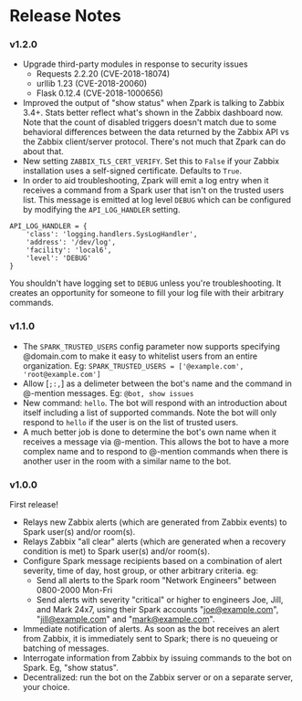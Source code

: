 # Release Notes

### v1.2.0

- Upgrade third-party modules in response to security issues
  - Requests 2.2.20 (CVE-2018-18074)
  - urllib 1.23 (CVE-2018-20060)
  - Flask 0.12.4 (CVE-2018-1000656)
- Improved the output of "show status" when Zpark is talking to Zabbix 3.4+.
  Stats better reflect what's shown in the Zabbix dashboard now. Note that
  the count of disabled triggers doesn't match due to some behavioral
  differences between the data returned by the Zabbix API vs the Zabbix
  client/server protocol. There's not much that Zpark can do about that.
- New setting `ZABBIX_TLS_CERT_VERIFY`. Set this to `False` if your Zabbix
  installation uses a self-signed certificate. Defaults to `True`.
- In order to aid troubleshooting, Zpark will emit a log entry when it
  receives a command from a Spark user that isn't on the trusted users list.
  This message is emitted at log level `DEBUG` which can be configured by
  modifying the `API_LOG_HANDLER` setting.

```
API_LOG_HANDLER = {
	'class': 'logging.handlers.SysLogHandler',
	'address': '/dev/log',
	'facility': 'local6',
	'level': 'DEBUG'
}
```
You shouldn't have logging set to `DEBUG` unless you're troubleshooting. It
creates an opportunity for someone to fill your log file with their arbitrary
commands.

### v1.1.0

- The `SPARK_TRUSTED_USERS` config parameter now supports specifying
  @domain.com to make it easy to whitelist users from an entire organization.
  Eg: `SPARK_TRUSTED_USERS = ['@example.com', 'root@example.com']`
- Allow [`;:,`] as a delimeter between the bot's name and the command in
  @-mention messages. Eg: `@bot, show issues`
- New command: `hello`. The bot will respond with an introduction about itself
  including a list of supported commands. Note the bot will only respond to
  `hello` if the user is on the list of trusted users.
- A much better job is done to determine the bot's own name when it receives
  a message via @-mention. This allows the bot to have a more complex name
  and to respond to @-mention commands when there is another user in the room
  with a similar name to the bot.

### v1.0.0

First release!

- Relays new Zabbix alerts (which are generated from Zabbix events) to Spark
  user(s) and/or room(s).
- Relays Zabbix "all clear" alerts (which are generated when a recovery
  condition is met) to Spark user(s) and/or room(s).
- Configure Spark message recipients based on a combination of alert
  severity, time of day, host group, or other arbitrary criteria. eg:
  - Send all alerts to the Spark room "Network Engineers" between 0800-2000 Mon-Fri
  - Send alerts with severity "critical" or higher to engineers Joe, Jill, and 
    Mark 24x7, using their Spark accounts "joe@example.com", "jill@example.com"
    and "mark@example.com".
- Immediate notification of alerts. As soon as the bot receives an alert
  from Zabbix, it is immediately sent to Spark; there is no queueing or
  batching of messages.
- Interrogate information from Zabbix by issuing commands to the bot
  on Spark. Eg, "show status".
- Decentralized: run the bot on the Zabbix server or on a separate
  server, your choice.
